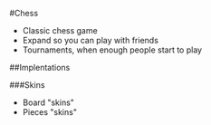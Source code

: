 #Chess
- Classic chess game
- Expand so you can play with friends
- Tournaments, when enough people start to play

##Implentations

###Skins
- Board "skins"
- Pieces "skins"

